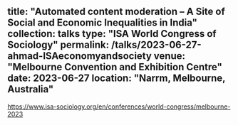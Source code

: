 
title: "Automated content moderation – A Site of Social and Economic Inequalities in India"
collection: talks
type: "ISA World Congress of Sociology"
permalink: /talks/2023-06-27-ahmad-ISAeconomyandsociety
venue: "Melbourne Convention and Exhibition Centre"
date: 2023-06-27
location: "Narrm, Melbourne, Australia"
---
https://www.isa-sociology.org/en/conferences/world-congress/melbourne-2023
